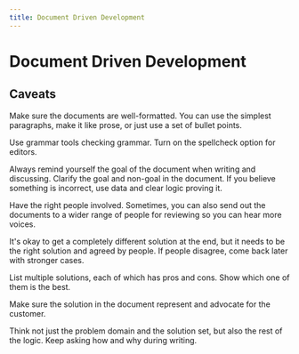 ```yaml
---
title: Document Driven Development
---
```


# Document Driven Development

## Caveats

Make sure the documents are well-formatted. You can use the simplest paragraphs, make it like prose, or just use a set of bullet points.

Use grammar tools checking grammar. Turn on the spellcheck option for editors.

Always remind yourself the goal of the document when writing and discussing. Clarify the goal and non-goal in the document. If you believe something is incorrect, use data and clear logic proving it.

Have the right people involved. Sometimes, you can also send out the documents to a wider range of people for reviewing so you can hear more voices.

It's okay to get a completely different solution at the end, but it needs to be the right solution and agreed by people. If people disagree, come back later with stronger cases.

List multiple solutions, each of which has pros and cons. Show which one of them is the best.

Make sure the solution in the document represent and advocate for the customer.

Think not just the problem domain and the solution set, but also the rest of the logic. Keep asking how and why during writing.
